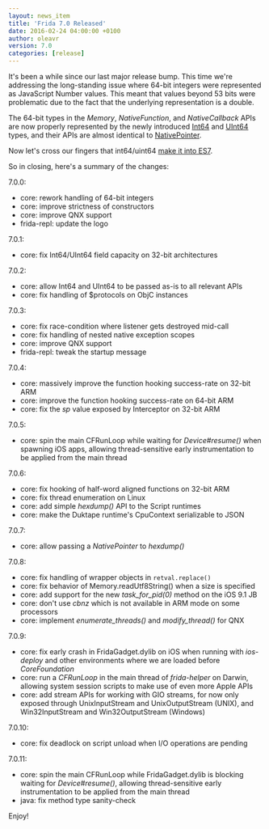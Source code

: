 ```yaml
---
layout: news_item
title: 'Frida 7.0 Released'
date: 2016-02-24 04:00:00 +0100
author: oleavr
version: 7.0
categories: [release]
---
```


It's been a while since our last major release bump. This time we're addressing
the long-standing issue where 64-bit integers were represented as JavaScript
Number values. This meant that values beyond 53 bits were problematic due to
the fact that the underlying representation is a double.

The 64-bit types in the *Memory*, *NativeFunction*, and *NativeCallback* APIs
are now properly represented by the newly introduced [Int64](/docs/javascript-api/#int64)
and [UInt64](/docs/javascript-api/#uint64) types, and their APIs are almost
identical to [NativePointer](/docs/javascript-api/#nativepointer).

Now let's cross our fingers that int64/uint64 [make it into ES7](https://twitter.com/BrendanEich/status/526826278377099264).

So in closing, here's a summary of the changes:

7.0.0:

- core: rework handling of 64-bit integers
- core: improve strictness of constructors
- core: improve QNX support
- frida-repl: update the logo

7.0.1:

- core: fix Int64/UInt64 field capacity on 32-bit architectures

7.0.2:

- core: allow Int64 and UInt64 to be passed as-is to all relevant APIs
- core: fix handling of $protocols on ObjC instances

7.0.3:

- core: fix race-condition where listener gets destroyed mid-call
- core: fix handling of nested native exception scopes
- core: improve QNX support
- frida-repl: tweak the startup message

7.0.4:

- core: massively improve the function hooking success-rate on 32-bit ARM
- core: improve the function hooking success-rate on 64-bit ARM
- core: fix the *sp* value exposed by Interceptor on 32-bit ARM

7.0.5:

- core: spin the main CFRunLoop while waiting for *Device#resume()* when
        spawning iOS apps, allowing thread-sensitive early instrumentation to be
        applied from the main thread

7.0.6:

- core: fix hooking of half-word aligned functions on 32-bit ARM
- core: fix thread enumeration on Linux
- core: add simple *hexdump()* API to the Script runtimes
- core: make the Duktape runtime's CpuContext serializable to JSON

7.0.7:

- core: allow passing a *NativePointer* to *hexdump()*

7.0.8:

- core: fix handling of wrapper objects in `retval.replace()`
- core: fix behavior of Memory.readUtf8String() when a size is specified
- core: add support for the new *task_for_pid(0)* method on the iOS 9.1 JB
- core: don't use *cbnz* which is not available in ARM mode on some processors
- core: implement *enumerate_threads()* and *modify_thread()* for QNX

7.0.9:

- core: fix early crash in FridaGadget.dylib on iOS when running with
        *ios-deploy* and other environments where we are loaded before
        *CoreFoundation*
- core: run a *CFRunLoop* in the main thread of *frida-helper* on Darwin,
        allowing system session scripts to make use of even more Apple APIs
- core: add stream APIs for working with GIO streams, for now only exposed
        through UnixInputStream and UnixOutputStream (UNIX), and
        Win32InputStream and Win32OutputStream (Windows)

7.0.10:

- core: fix deadlock on script unload when I/O operations are pending

7.0.11:

- core: spin the main CFRunLoop while FridaGadget.dylib is blocking waiting for
        *Device#resume()*, allowing thread-sensitive early instrumentation to be
        applied from the main thread
- java: fix method type sanity-check

Enjoy!
